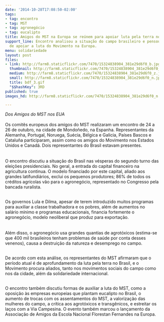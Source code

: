 ```yaml
---
date: '2014-10-28T17:08:50-02:00'
tags:
- tag: encontro
- tag: MST
- tag: agronegócio
- tag: eucalipto
title: Amigos do MST na Europa se reúnem para apoiar luta pela terra no Brasil
support_line: Encontro analisou a situação do campo brasileiro e pensou em formas
  de apoiar a luta do Movimento na Europa.
menu: solidariedade
layout: post
files:
- link: http://farm8.staticflickr.com/7470/15324838904_381e29d6f0_b.jpg
  thumbnail: http://farm8.staticflickr.com/7470/15324838904_381e29d6f0_t.jpg
  medium: http://farm8.staticflickr.com/7470/15324838904_381e29d6f0_z.jpg
  small: http://farm8.staticflickr.com/7470/15324838904_381e29d6f0_n.jpg
  title: bdf_3.gif
  "$$hashKey": 3RD
published: true
images_hd: http://farm8.staticflickr.com/7470/15324838904_381e29d6f0_n.jpg

---
```

<p><em>Dos Amigos do MST nos EUA</em><br />
<br />
Os comit&ecirc;s europeus dos amigos do MST realizaram um encontro de 24 a 26 de outubro, na cidade de Mondo&ntilde;edo, na Espanha. Representantes da Alemanha, Portugal, Noruega, Su&eacute;cia, B&eacute;lgica e Galicia, Pa&iacute;ses Bascos e Catalu&ntilde;a participaram, assim como os amigos do Movimento nos Estados Unidos e Canad&aacute;. Dois representantes do Brasil estavam presentes.<br />
<br />
<br />
O encontro discutiu a situa&ccedil;&atilde;o do Brasil nas v&eacute;speras do segundo turno das elei&ccedil;&otilde;es presidenciais. No geral, a entrada do capital financeiro na agricultura continua. O modelo financiado por este capital, aliado aos grandes latifundi&aacute;rios, exclui os pequenos produtores; 86% de todos os cr&eacute;ditos agr&iacute;colas v&atilde;o para o agroneg&oacute;cio, representado no Congresso pela bancada ruralista.<br />
&nbsp;</p>

<p>Os governos Lula e Dilma, apesar de terem introduzido muitos programas para auxiliar a classe trabalhadora e os pobres, al&eacute;m de aumentos no sal&aacute;rio m&iacute;nimo e programas educacionais, financia fortemente o agroneg&oacute;cio, modelo neoliberal que produz para exporta&ccedil;&atilde;o.<br />
<br />
<br />
Al&eacute;m disso, o agroneg&oacute;cio usa grandes quantias de agrot&oacute;xicos (estima-se que 400 mil brasileiros tenham problemas de sa&uacute;de por conta desses venenos), causa a destrui&ccedil;&atilde;o da natureza e desemprego no campo.<br />
&nbsp;</p>

<p>De acordo com esta an&aacute;lise, os representantes do MST afirmaram que o per&iacute;odo atual &eacute; de aprofundamento da luta pela terra no Brasil, e o Movimento procura aliados, tanto nos movimentos sociais do campo como nos da cidade, al&eacute;m da solidariedade internacional.<br />
&nbsp;</p>

<p>O encontro tamb&eacute;m discutiu formas de auxiliar a luta do MST, como a oposi&ccedil;&atilde;o &agrave;s empresas europeias que plantam eucalipto no Brasil, o aumento de trocas com os assentamentos do MST, a valoriza&ccedil;&atilde;o das mulheres do campo, a cr&iacute;tica aos agrot&oacute;xicos e transg&ecirc;nicos, e estreitar os la&ccedil;os com a Via Campesina. O evento tamb&eacute;m marcou o lan&ccedil;amento da Associa&ccedil;&atilde;o de Amigos da Escola Nacional Florestan Fernandes na Europa.<br />
&nbsp;</p>
